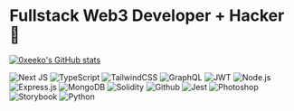 Fullstack Web3 Developer + Hacker 👾
============================================================================

<a href="http://www.github.com/0xreeko"><img src="https://github-readme-stats.vercel.app/api?username=0xreeko&show_icons=true&hide=&count_private=true&title_color=655bff&text_color=ffffff&icon_color=655bff&bg_color=0f172a&hide_border=true&show_icons=true" alt="0xeeko's GitHub stats" /></a>

<div>
<!-- FRONTEND -->
<img alt="Next JS" src="https://img.shields.io/badge/Next-black?style=for-the-badge&logo=next.js&logoColor=white" />

<img alt="TypeScript" src="https://img.shields.io/badge/typescript-%23007ACC.svg?style=for-the-badge&logo=typescript&logoColor=white" />

<img alt="TailwindCSS" src="https://img.shields.io/badge/tailwindcss-%2338B2AC.svg?style=for-the-badge&logo=tailwind-css&logoColor=white" />

<!-- BACKEND -->
<img alt="GraphQL" src="https://img.shields.io/badge/-GraphQL-E10098?style=for-the-badge&logo=graphql&logoColor=white" />

<img alt="JWT" src="https://img.shields.io/badge/JWT-black?style=for-the-badge&logo=JSON%20web%20tokens" />

<img alt="Node.js" src="https://img.shields.io/badge/node.js-6DA55F?style=for-the-badge&logo=node.js&logoColor=white" />

<img alt="Express.js" src="https://img.shields.io/badge/express.js-%23404d59.svg?style=for-the-badge&logo=express&logoColor=%2361DAFB" />

<!-- DATABASES + TOOLING -->
<img alt="MongoDB" src="https://img.shields.io/badge/MongoDB-%234ea94b.svg?style=for-the-badge&logo=mongodb&logoColor=white" />

<img alt="Solidity" src="https://img.shields.io/badge/Solidity-%23363636.svg?style=for-the-badge&logo=solidity&logoColor=white" />

<img alt="Github" src="https://img.shields.io/badge/github-%23121011.svg?style=for-the-badge&logo=github&logoColor=white" />

<img alt="Jest" src="https://img.shields.io/badge/-jest-%23C21325?style=for-the-badge&logo=jest&logoColor=white" />

<img alt="Photoshop" src="https://img.shields.io/badge/adobe%20photoshop-%2331A8FF.svg?style=for-the-badge&logo=adobe%20photoshop&logoColor=white" />

<img alt="Storybook" src="https://img.shields.io/badge/-Storybook-FF4785?style=for-the-badge&logo=storybook&logoColor=white" />
  
  <img alt="Python" src="https://img.shields.io/badge/python-3670A0?style=for-the-badge&logo=python&logoColor=ffdd54" />
</div>
